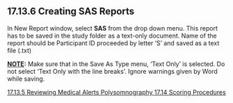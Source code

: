 ## 17.13.6 Creating SAS Reports

In New Report window, select **SAS** from the drop down menu.  This report has to be saved in the study folder as a text-only document. Name of the report should be Participant ID proceeded by letter ‘S’ and saved as a text file (.txt)

**<u>NOTE</u>:** Make sure that in the Save As Type menu, ‘Text Only’ is selected.  Do not select ‘Text Only with the line breaks’. Ignore warnings given by Word while saving.


<div class="center">
<div class="btn-group">
  <a href=":pages_path:/manuals/polysomnography/17-13-05-reviewing-med-alerts.md" class="btn btn-default">
    <span class="glyphicon glyphicon-chevron-left"></span>
    17.13.5 Reviewing Medical Alerts
  </a>

  <a href=":pages_path:/manuals/polysomnography" class="btn btn-default">
    <span class="glyphicon glyphicon-chevron-up"></span>
    Polysomnography
  </a>

  <a href=":pages_path:/manuals/polysomnography/17-14-scoring-procedures.md" class="btn btn-success">
    17.14 Scoring Procedures
    <span class="glyphicon glyphicon-chevron-right"></span>
  </a>
</div>
</div>
